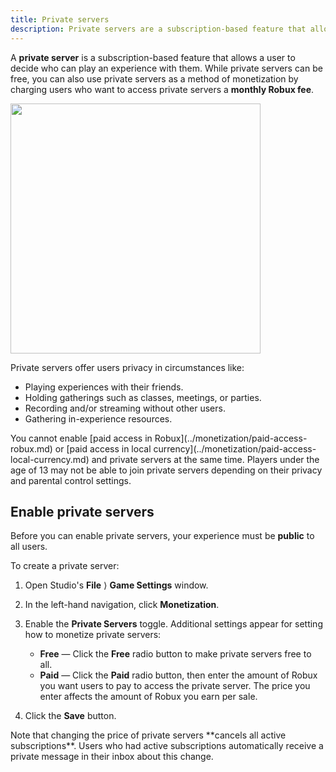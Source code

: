```yaml
---
title: Private servers
description: Private servers are a subscription-based feature that allows users to decide who can play an experience with them.
---
```


A **private server** is a subscription-based feature that allows a user to decide who can play an experience with them. While private servers can be free, you can also use private servers as a method of monetization by charging users who want to access private servers a **monthly Robux fee**.

<img src="../../assets/monetization/private-servers/Example-Purchase-Dialog.png" width="400" />

Private servers offer users privacy in circumstances like:

- Playing experiences with their friends.
- Holding gatherings such as classes, meetings, or parties.
- Recording and/or streaming without other users.
- Gathering in-experience resources.

<Alert severity="warning">
You cannot enable [paid access in Robux](../monetization/paid-access-robux.md) or [paid access in local currency](../monetization/paid-access-local-currency.md) and private servers at the same time.
</Alert>

<Alert severity="warning">
Players under the age of 13 may not be able to join private servers depending on their privacy and parental control settings.
</Alert>

## Enable private servers

Before you can enable private servers, your experience must be **public** to all users.

To create a private server:

1. Open Studio's **File**&nbsp;⟩ **Game Settings** window.
1. In the left-hand navigation, click **Monetization**.
1. Enable the **Private Servers** toggle. Additional settings appear for setting how to monetize private servers:

   - **Free** &mdash; Click the **Free** radio button to make private servers free to all.
   - **Paid** &mdash; Click the **Paid** radio button, then enter the amount of Robux you want users to pay to access the private server. The price you enter affects the amount of Robux you earn per sale.

1. Click the **Save** button.

<Alert severity="warning">
Note that changing the price of private servers **cancels all active subscriptions**. Users who had active subscriptions automatically receive a private message in their inbox about this change.
</Alert>
